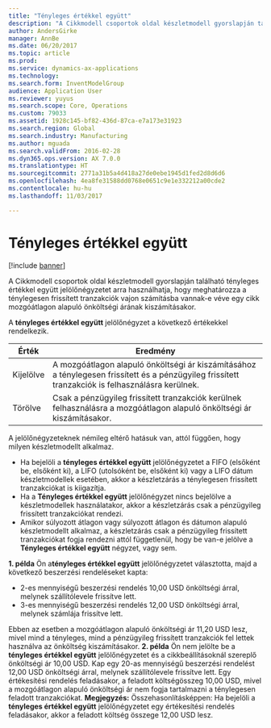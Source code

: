 ```yaml
---
title: "Tényleges értékkel együtt"
description: "A Cikkmodell csoportok oldal készletmodell gyorslapján található tényleges értékkel együtt jelölőnégyzetet arra használhatja, hogy meghatározza a ténylegesen frissített tranzakciók vajon számításba vannak-e véve egy cikk mozgóátlagon alapuló önköltségi árának kiszámításakor."
author: AndersGirke
manager: AnnBe
ms.date: 06/20/2017
ms.topic: article
ms.prod: 
ms.service: dynamics-ax-applications
ms.technology: 
ms.search.form: InventModelGroup
audience: Application User
ms.reviewer: yuyus
ms.search.scope: Core, Operations
ms.custom: 79033
ms.assetid: 1928c145-bf82-436d-87ca-e7a173e31923
ms.search.region: Global
ms.search.industry: Manufacturing
ms.author: mguada
ms.search.validFrom: 2016-02-28
ms.dyn365.ops.version: AX 7.0.0
ms.translationtype: HT
ms.sourcegitcommit: 2771a31b5a4d418a27de0ebe1945d1fed2d8d6d6
ms.openlocfilehash: 4ea8fe31588dd0768e0651c9e1e332212a00cde2
ms.contentlocale: hu-hu
ms.lasthandoff: 11/03/2017

---
```


# <a name="include-physical-value"></a>Tényleges értékkel együtt

[!include [banner](../includes/banner.md)]

A Cikkmodell csoportok oldal készletmodell gyorslapján található tényleges értékkel együtt jelölőnégyzetet arra használhatja, hogy meghatározza a ténylegesen frissített tranzakciók vajon számításba vannak-e véve egy cikk mozgóátlagon alapuló önköltségi árának kiszámításakor.

A **tényleges értékkel együtt** jelölőnégyzet a következő értékekkel rendelkezik.

| Érték    | Eredmény                                                                                                                          |
|----------|---------------------------------------------------------------------------------------------------------------------------------|
| Kijelölve | A mozgóátlagon alapuló önköltségi ár kiszámításához a ténylegesen frissített és a pénzügyileg frissített tranzakciók is felhasználásra kerülnek. |
| Törölve  | Csak a pénzügyileg frissített tranzakciók kerülnek felhasználásra a mozgóátlagon alapuló önköltségi ár kiszámításakor.                                     |

A jelölőnégyzeteknek némileg eltérő hatásuk van, attól függően, hogy milyen készletmodellt alkalmaz.

-   Ha bejelöli a **tényleges értékkel együtt** jelölőnégyzetet a FIFO (elsőként be, elsőként ki), a LIFO (utolsóként be, elsőként ki) vagy a LIFO dátum készletmodellek esetében, akkor a készletzárás a ténylegesen frissített tranzakciókat is kiigazítja.
-   Ha a **Tényleges értékkel együtt** jelölőnégyzet nincs bejelölve a készletmodellek használatakor, akkor a készletzárás csak a pénzügyileg frissített tranzakciókat rendezi.
-   Amikor súlyozott átlagon vagy súlyozott átlagon és dátumon alapuló készletmodellt alkalmaz, a készletzárás csak a pénzügyileg frissített tranzakciókat fogja rendezni attól függetlenül, hogy be van-e jelölve a **Tényleges értékkel együtt** négyzet, vagy sem.

**1. példa** Ön a**tényleges értékkel együtt** jelölőnégyzetet választotta, majd a következő beszerzési rendeléseket kapta:

-   2-es mennyiségű beszerzési rendelés 10,00 USD önköltségi árral, melynek szállítólevele frissítve lett.
-   3-es mennyiségű beszerzési rendelés 12,00 USD önköltségi árral, melynek számlája frissítve lett.

Ebben az esetben a mozgóátlagon alapuló önköltségi ár 11,20 USD lesz, mivel mind a tényleges, mind a pénzügyileg frissített tranzakciók fel lettek használva az önköltség kiszámításakor. **2. példa** Ön nem jelölte be a **tényleges értékkel együtt** jelölőnégyzetet és a cikkbeállításoknál szereplő önköltségi ár 10,00 USD. Kap egy 20-as mennyiségű beszerzési rendelést 12,00 USD önköltségi árral, melynek szállítólevele frissítve lett. Egy értékesítési rendelés feladásakor, a feladott költségösszeg 10,00 USD, mivel a mozgóátlagon alapuló önköltségi ár nem fogja tartalmazni a ténylegesen feladott tranzakciókat. **Megjegyzés:** Összehasonlításképpen: Ha bejelöli a **tényleges értékkel együtt** jelölőnégyzetet egy értékesítési rendelés feladásakor, akkor a feladott költség összege 12,00 USD lesz.




